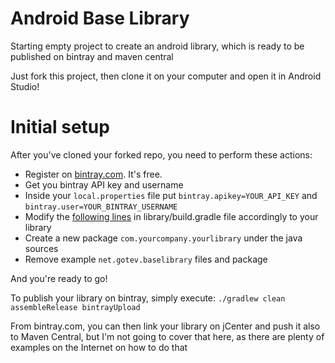 # Android Base Library
Starting empty project to create an android library, which is ready to be published on bintray and maven central

Just fork this project, then clone it on your computer and open it in Android Studio!

# Initial setup
After you've cloned your forked repo, you need to perform these actions:

* Register on [bintray.com](bintray.com). It's free.
* Get you bintray API key and username
* Inside your `local.properties` file put `bintray.apikey=YOUR_API_KEY` and `bintray.user=YOUR_BINTRAY_USERNAME`
* Modify the [following lines](https://github.com/gotev/android-base-library/blob/master/library/build.gradle#L5-L22) in library/build.gradle file accordingly to your library
* Create a new package `com.yourcompany.yourlibrary` under the java sources
* Remove example `net.gotev.baselibrary` files and package

And you're ready to go!

To publish your library on bintray, simply execute: `./gradlew clean assembleRelease bintrayUpload`

From bintray.com, you can then link your library on jCenter and push it also to Maven Central, but I'm not going to cover that here, as there are plenty of examples on the Internet on how to do that
